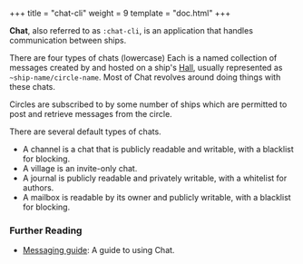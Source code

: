 +++
title = "chat-cli"
weight = 9
template = "doc.html"
+++

**Chat**, also referred to as `:chat-cli`, is an application that handles communication between ships.

There are four types of chats (lowercase) Each is a named collection of messages created by and hosted on a ship's [Hall](../hall), usually represented as `~ship-name/circle-name`. Most of Chat revolves around doing things with these chats.

Circles are subscribed to by some number of ships which are permitted to post and retrieve messages from the circle.

There are several default types of chats.

 * A channel is a chat that is publicly readable and writable, with a blacklist for blocking.
 * A village is an invite-only chat.
 * A journal is publicly readable and privately writable, with a whitelist for authors.
 * A mailbox is readable by its owner and publicly writable, with a blacklist for blocking.

### Further Reading

- [Messaging guide](@/using/operations/using-your-ship.md#messaging): A guide to using Chat.

